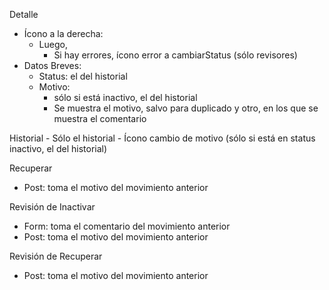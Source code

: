 Detalle
- Ícono a la derecha:
    - Luego,
        - Si hay errores, ícono error a cambiarStatus (sólo revisores)
- Datos Breves:
    - Status: el del historial
    - Motivo:
        - sólo si está inactivo, el del historial
        - Se muestra el motivo, salvo para duplicado y otro, en los que se muestra el comentario

Historial
    - Sólo el historial
    - Ícono cambio de motivo (sólo si está en status inactivo, el del historial)

Recuperar
- Post: toma el motivo del movimiento anterior

Revisión de Inactivar
- Form: toma el comentario del movimiento anterior
- Post: toma el motivo del movimiento anterior

Revisión de Recuperar
- Post: toma el motivo del movimiento anterior
